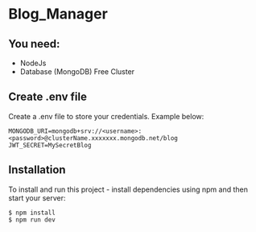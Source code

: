 # Blog_Manager

## You need:
- NodeJs
- Database (MongoDB) Free Cluster

## Create .env file
Create a .env file to store your credentials. Example below:

```
MONGODB_URI=mongodb+srv://<username>:<password>@clusterName.xxxxxxx.mongodb.net/blog
JWT_SECRET=MySecretBlog
```
## Installation
To install and run this project - install dependencies using npm and then start your server:

```
$ npm install
$ npm run dev
```
